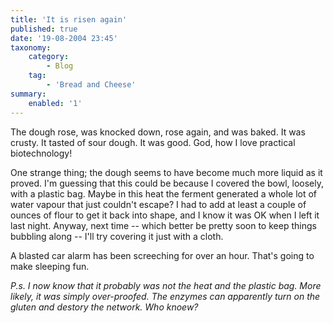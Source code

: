 ```yaml
---
title: 'It is risen again'
published: true
date: '19-08-2004 23:45'
taxonomy:
    category:
        - Blog
    tag:
        - 'Bread and Cheese'
summary:
    enabled: '1'
---
```


The dough rose, was knocked down, rose again, and was baked. It was crusty. It tasted of sour dough. It was good. God, how I love practical biotechnology!

One strange thing; the dough seems to have become much more liquid as it proved. I'm guessing that this could be because I covered the bowl, loosely, with a plastic bag. Maybe in this heat the ferment generated a whole lot of water vapour that just couldn't escape? I had to add at least a couple of ounces of flour to get it back into shape, and I know it was OK when I left it last night. Anyway, next time -- which better be pretty soon to keep things bubbling along -- I'll try covering it just with a cloth.

A blasted car alarm has been screeching for over an hour. That's going to make sleeping fun.

_P.s. I now know that it probably was not the heat and the plastic bag. More likely, it was simply over-proofed. The enzymes can apparently turn on the gluten and destory the network. Who knoew?_